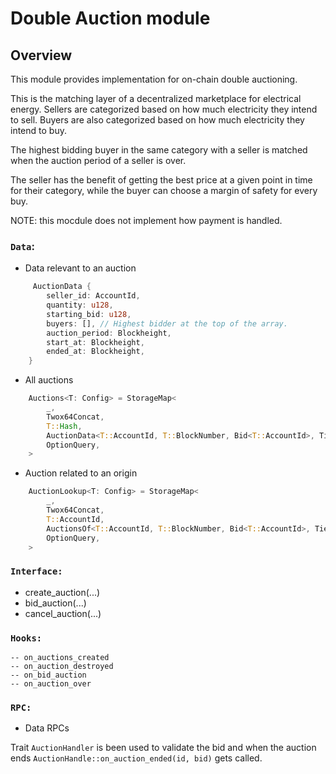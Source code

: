 # Double Auction module

## Overview

This module provides implementation for on-chain double auctioning.

This is the matching layer of a decentralized marketplace for electrical energy.
Sellers are categorized based on how much electricity they intend to sell.
Buyers are also categorized based on how much electricity they intend to buy.

The highest bidding buyer in the same category with a seller is matched
when the auction period of a seller is over.

The seller has the benefit of getting the best price at a given point in time for their category,
while the buyer can choose a margin of safety for every buy.

NOTE: this mocdule does not implement how payment is handled.

### `Data`:  

- Data relevant to an auction
```rust
     AuctionData {
        seller_id: AccountId,
        quantity: u128,
        starting_bid: u128,
        buyers: [], // Highest bidder at the top of the array.
        auction_period: Blockheight,
        start_at: Blockheight,
        ended_at: Blockheight,
    }
```

- All auctions
```rust
    Auctions<T: Config> = StorageMap<
        _,
        Twox64Concat,
        T::Hash,
        AuctionData<T::AccountId, T::BlockNumber, Bid<T::AccountId>, Tier>,
        OptionQuery,
    >
```

- Auction related to an origin 
```rust
    AuctionLookup<T: Config> = StorageMap<
        _,
        Twox64Concat,
        T::AccountId,
        AuctionsOf<T::AccountId, T::BlockNumber, Bid<T::AccountId>, Tier, PartyType>,
        OptionQuery,
    >
```

### `Interface:`
- create_auction(...)
- bid_auction(...)
- cancel_auction(...)

### `Hooks:`
    -- on_auctions_created
    -- on_auction_destroyed
    -- on_bid_auction
    -- on_auction_over

### `RPC:` 
- Data RPCs


Trait `AuctionHandler` is been used to validate the bid and when the auction ends `AuctionHandle::on_auction_ended(id, bid)` gets called.
